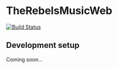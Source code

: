 # TheRebelsMusicWeb

[![Build Status](https://build.devgeek.io/buildStatus/icon?job=The%20Rebels/The%20RebelsMusic%20Web&build=1)](https://build.devgeek.io/job/The%20Rebels/job/The%20RebelsMusic%20Web/1/)

## Development setup

Coming soon...
